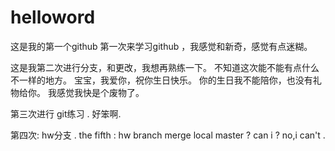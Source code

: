 # helloword

这是我的第一个github
第一次来学习github ，我感觉和新奇，感觉有点迷糊。


这是我第二次进行分支，和更改，我想再熟练一下。
不知道这次能不能有点什么不一样的地方。
宝宝，我爱你，祝你生日快乐。
你的生日我不能陪你，也没有礼物给你。
我感觉我快是个废物了。

第三次进行 git练习 . 好笨啊.

第四次: hw分支 .
the fifth : hw branch merge local master ? can i ? no,i can't .